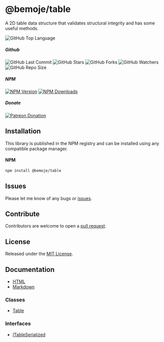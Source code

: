 # @bemoje/table
A 2D table data structure that validates structural integrity and has some useful methods.

![GitHub Top Language](https://img.shields.io/github/languages/top/bemoje/https://github.com/bemoje/tsmono)

##### Github
![GitHub Last Commit](https://img.shields.io/github/last-commit/bemoje/https://github.com/bemoje/tsmono?color=red)
![GitHub Stars](https://img.shields.io/github/stars/bemoje/https://github.com/bemoje/tsmono)
![GitHub Forks](https://img.shields.io/github/forks/bemoje/https://github.com/bemoje/tsmono)
![GitHub Watchers](https://img.shields.io/github/watchers/bemoje/https://github.com/bemoje/tsmono)
![GitHub Repo Size](https://img.shields.io/github/repo-size/bemoje/https://github.com/bemoje/tsmono)

##### NPM
<span><a href="https://npmjs.org/@bemoje/table" title="View this project on NPM"><img src="https://img.shields.io/npm/v/@bemoje/table" alt="NPM Version" /></a></span>
<span><a href="https://npmjs.org/@bemoje/table" title="NPM Downloads"><img src="https://img.shields.io/npm/dt/@bemoje/table" alt="NPM Downloads" /></a></span>


##### Donate
<span><a href="https://www.patreon.com/user?u=40752770" title="Donate using Patreon"><img src="https://img.shields.io/badge/patreon-donate-yellow.svg" alt="Patreon Donation" /></a></span>

## Installation
This library is published in the NPM registry and can be installed using any compatible package manager.

#### NPM
```sh
npm install @bemoje/table
```


## Issues
Please let me know of any bugs or [issues](https://github.com/bemoje/https://github.com/bemoje/tsmono/issues).

## Contribute
Contributors are welcome to open a [pull request](https://github.com/bemoje/https://github.com/bemoje/tsmono/pulls).

## License
Released under the [MIT License](./LICENSE).

## Documentation
- [HTML](https://github.com/bemoje/tsmono/blob/main/pkg/table/docs/html/index.html)
- [Markdown](https://github.com/bemoje/tsmono/blob/main/pkg/table/docs/md/index.md)

### Classes

- [Table](https://github.com/bemoje/tsmono/blob/main/pkg/table/docs/md/classes/Table.md)

### Interfaces

- [ITableSerialized](https://github.com/bemoje/tsmono/blob/main/pkg/table/docs/md/interfaces/ITableSerialized.md)
